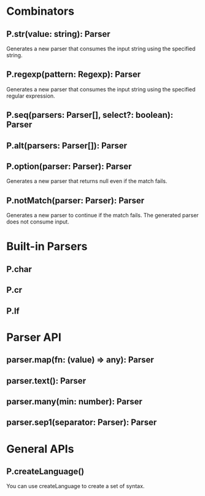 
# Combinators

## P.str(value: string): Parser
Generates a new parser that consumes the input string using the specified string.

## P.regexp(pattern: Regexp): Parser
Generates a new parser that consumes the input string using the specified regular expression.

## P.seq(parsers: Parser[], select?: boolean): Parser

## P.alt(parsers: Parser[]): Parser

## P.option(parser: Parser): Parser
Generates a new parser that returns null even if the match fails.

## P.notMatch(parser: Parser): Parser
Generates a new parser to continue if the match fails.
The generated parser does not consume input.

# Built-in Parsers

## P.char

## P.cr

## P.lf


# Parser API

## parser.map(fn: (value) => any): Parser

## parser.text(): Parser

## parser.many(min: number): Parser

## parser.sep1(separator: Parser): Parser


# General APIs

## P.createLanguage()
You can use createLanguage to create a set of syntax.
